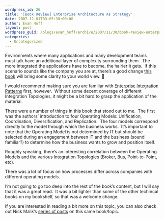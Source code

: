 ```yaml
---
wordpress_id: 26
title: '[Book Review] Enterprise Architecture As Strategy'
date: 2007-12-01T03:05:30+00:00
author: Evan Hoff
layout: post
wordpress_guid: /blogs/evan_hoff/archive/2007/11/30/book-review-enterprise-architecture-as-strategy.aspx
categories:
  - Uncategorized
---
```

Environments where many applications and many development teams must&nbsp;talk have an additional layer of complexity surrounding them.&nbsp; The more integrated the applications have to become, the hairier it gets.&nbsp; If this scenario sounds like the company you are at, there&#8217;s a good change <a href="http://architectureasstrategy.com/book/eas/" target="_blank">this book</a> will bring some clarity to your world view. 🙂

I would recommend making sure you are familiar with <a href="http://www.amazon.com/Enterprise-Integration-Patterns-Designing-Addison-Wesley/dp/0321200683/ref=pd_bbs_sr_1/002-0704230-2308808?ie=UTF8&s=books&qid=1194918493&sr=8-1" target="_blank">Enterprise Integration Patterns</a> first, however.&nbsp; Without some decent coverage of different Integration Topologies, it might be a bit hard to grasp the application of the material.

There were a number of things in this book that stood out to me.&nbsp; The first was the authors&#8217; introduction to four Operating Models: Unification, Coordination, Diversification, and Replication.&nbsp; The four models correspond directly to the model through which the business works.&nbsp; It&#8217;s important to note that the Operating Model is not determined by IT but should be selected during&nbsp;an engagement between IT and the business (sound familiar?) to determine how the business wants to grow and position itself.

Roughly speaking, there&#8217;s an interesting correlation between the Operating Models and the various Integration Topologies (Broker, Bus, Point-to-Point, etc).

There was a lot of focus on how processes differ across companies with different operating models.

I&#8217;m not going to go too deep into the rest of the book&#8217;s content, but I will say that it was a great read.&nbsp; It was a bit lighter than some of the other techincal books on my bookshelf, so that was a welcome change.

If you are interested in reading a bit more on this topic, you can also check out Nick Malik&#8217;s <a href="http://blogs.msdn.com/nickmalik/archive/2007/10/12/soa-and-the-cisr-operating-models.aspx" target="_blank">series of posts</a> on this same book/topic.